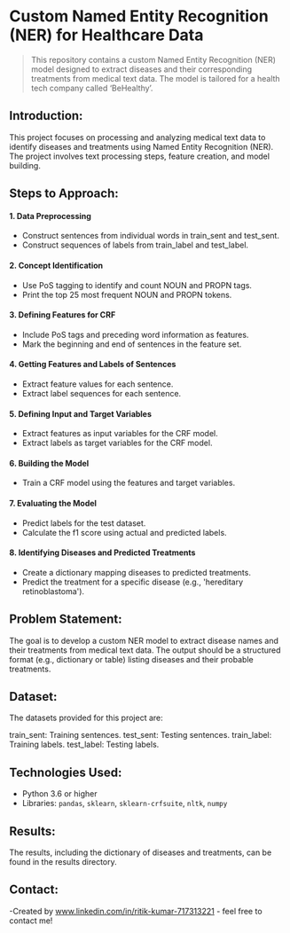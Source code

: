 # Custom Named Entity Recognition (NER) for Healthcare Data
>This repository contains a custom Named Entity Recognition (NER) model designed to extract diseases and their corresponding treatments from medical text data. The model is tailored for a health tech company called ‘BeHealthy’.

## Introduction:
This project focuses on processing and analyzing medical text data to identify diseases and treatments using Named Entity Recognition (NER). The project involves text processing steps, feature creation, and model building.

## Steps to Approach:
#### 1. Data Preprocessing
- Construct sentences from individual words in train_sent and test_sent.
- Construct sequences of labels from train_label and test_label.
  
#### 2. Concept Identification
- Use PoS tagging to identify and count NOUN and PROPN tags.
- Print the top 25 most frequent NOUN and PROPN tokens.
 
#### 3. Defining Features for CRF
- Include PoS tags and preceding word information as features.
- Mark the beginning and end of sentences in the feature set.
  
#### 4. Getting Features and Labels of Sentences
- Extract feature values for each sentence.
- Extract label sequences for each sentence.
  
#### 5. Defining Input and Target Variables
- Extract features as input variables for the CRF model.
- Extract labels as target variables for the CRF model.
  
#### 6. Building the Model
- Train a CRF model using the features and target variables.
  
#### 7. Evaluating the Model
- Predict labels for the test dataset.
- Calculate the f1 score using actual and predicted labels.
  
#### 8. Identifying Diseases and Predicted Treatments
- Create a dictionary mapping diseases to predicted treatments.
- Predict the treatment for a specific disease (e.g., 'hereditary retinoblastoma').
  
## Problem Statement:
The goal is to develop a custom NER model to extract disease names and their treatments from medical text data. The output should be a structured format (e.g., dictionary or table) listing diseases and their probable treatments.

## Dataset:
The datasets provided for this project are:

train_sent: Training sentences.
test_sent: Testing sentences.
train_label: Training labels.
test_label: Testing labels.

## Technologies Used:
- Python 3.6 or higher
- Libraries: `pandas`, `sklearn`, `sklearn-crfsuite`, `nltk`, `numpy`

## Results:
The results, including the dictionary of diseases and treatments, can be found in the results directory.

## Contact:
-Created by www.linkedin.com/in/ritik-kumar-717313221 - feel free to contact me!
